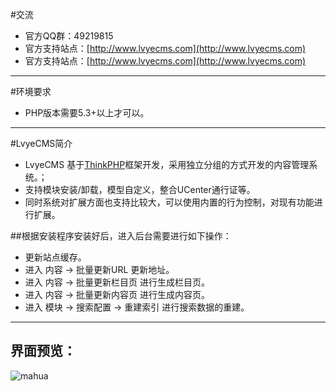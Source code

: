 #交流
* 官方QQ群：49219815
* 官方支持站点：[http://www.lvyecms.com](http://www.lvyecms.com)
* 官方支持站点：[http://www.lvyecms.com](http://www.lvyecms.com)
----
#环境要求
* PHP版本需要5.3+以上才可以。

----
#LvyeCMS简介 
* LvyeCMS 基于[ThinkPHP](http://www.thinkphp.cn)框架开发，采用独立分组的方式开发的内容管理系统。；
* 支持模块安装/卸载，模型自定义，整合UCenter通行证等。
* 同时系统对扩展方面也支持比较大，可以使用内置的行为控制，对现有功能进行扩展。

##根据安装程序安装好后，进入后台需要进行如下操作：
* 更新站点缓存。
* 进入 内容 -> 批量更新URL 更新地址。
* 进入 内容 -> 批量更新栏目页 进行生成栏目页。
* 进入 内容 -> 批量更新内容页 进行生成内容页。
* 进入 模块 -> 搜索配置 -> 重建索引 进行搜索数据的重建。

---

## 界面预览：
 ![mahua](http://lvyecms.com/d/file/lvyecms.png)